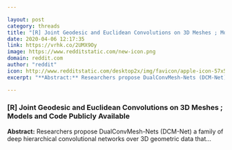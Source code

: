 ```yaml
---

layout: post
category: threads
title: "[R] Joint Geodesic and Euclidean Convolutions on 3D Meshes ; Models and Code Publicly Available"
date: 2020-04-06 12:17:35
link: https://vrhk.co/2UMX9Oy
image: https://www.redditstatic.com/new-icon.png
domain: reddit.com
author: "reddit"
icon: http://www.redditstatic.com/desktop2x/img/favicon/apple-icon-57x57.png
excerpt: "**Abstract:** Researchers propose DualConvMesh-Nets (DCM-Net) a family of deep hierarchical convolutional networks over 3D geometric data that..."

---
```


### [R] Joint Geodesic and Euclidean Convolutions on 3D Meshes ; Models and Code Publicly Available

**Abstract:** Researchers propose DualConvMesh-Nets (DCM-Net) a family of deep hierarchical convolutional networks over 3D geometric data that...